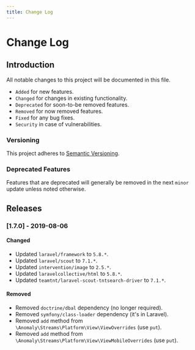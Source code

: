 ```yaml
---
title: Change Log
---
```



# Change Log

<div class="documentation__toc"></div>

## Introduction

All notable changes to this project will be documented in this file.

- `Added` for new features.
- `Changed` for changes in existing functionality.
- `Deprecated` for soon-to-be removed features.
- `Removed` for now removed features.
- `Fixed` for any bug fixes.
- `Security` in case of vulnerabilities.

### Versioning

This project adheres to [Semantic Versioning](https://semver.org/spec/v2.0.0.html).

### Deprecated Features

Features that are deprecated will generally be removed in the next `minor` update unless noted otherwise.

## Releases

### [1.7.0] - 2019-08-06
#### Changed
- Updated `laravel/framework` to `5.8.*`.
- Updated `laravel/scout` to `7.1.*`.
- Updated `intervention/image` to `2.5.*`.
- Updated `laravelcollective/html` to `5.8.*`.
- Updated `teamtnt/laravel-scout-tntsearch-driver` to `7.1.*`.

#### Removed
- Removed `doctrine/dbal` dependency (no longer required).
- Removed `symfony/class-loader` dependency (it's in Laravel).
- Removed `add` method from `\Anomaly\Streams\Platform\View\ViewOverrides` (use `put`).
- Removed `add` method from `\Anomaly\Streams\Platform\View\ViewMobileOverrides` (use `put`).
